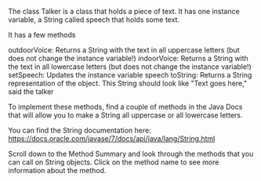The class Talker is a class that holds a piece of text. It has one instance variable, a String called speech that holds some text.

It has a few methods

outdoorVoice: Returns a String with the text in all uppercase letters (but does not change the instance variable!)
indoorVoice: Returns a String with the text in all lowercase letters (but does not change the instance variable!)
setSpeech: Updates the instance variable speech
toString: Returns a String representation of the object. This String should look like
"Text goes here," said the talker

To implement these methods, find a couple of methods in the Java Docs that will allow you to make a String all uppercase or all lowercase letters.

You can find the String documentation here: https://docs.oracle.com/javase/7/docs/api/java/lang/String.html

Scroll down to the Method Summary and look through the methods that you can call on String objects. Click on the method name to see more information about the method.


